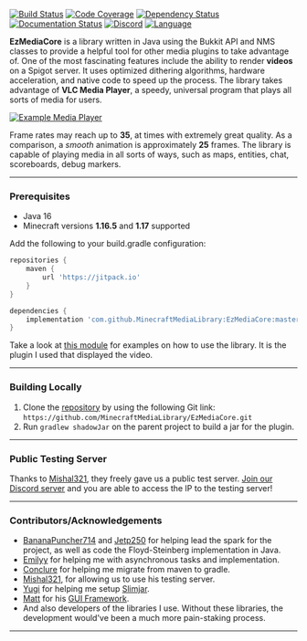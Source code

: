 [![Build Status](https://img.shields.io/circleci/build/github/MinecraftMediaLibrary/EzMediaCore?style=for-the-badge)](https://app.circleci.com/pipelines/github/MinecraftMediaLibrary/EzMediaCore) [![Code Coverage](https://img.shields.io/codefactor/grade/github/MinecraftMediaLibrary/EzMediaCore?style=for-the-badge)](https://www.codefactor.io/repository/github/minecraftmedialibrary/ezmediacore) [![Dependency Status](https://img.shields.io/librariesio/github/MinecraftMediaLibrary/EzMediaCore?style=for-the-badge)](https://libraries.io/github/MinecraftMediaLibrary/EzMediaCore) [![Documentation Status](https://img.shields.io/readthedocs/minecraftmedialibrary-wiki/latest?style=for-the-badge)](https://minecraftmedialibrary-wiki.readthedocs.io/en/latest/) [![Discord](https://img.shields.io/discord/817501569108017223?style=for-the-badge)](https://discord.gg/qVhhbCWQQV) [![Language](https://img.shields.io/badge/Made%20with-Java-1f425f.svg?style=for-the-badge)](https://www.java.com/en/)

**EzMediaCore** is a library written in Java using the Bukkit API and NMS classes to provide a
helpful tool for other media plugins to take advantage of. One of the most fascinating features
include the ability to render **videos** on a Spigot server. It uses optimized dithering algorithms,
hardware acceleration, and native code to speed up the process. The library takes advantage of
**VLC Media Player**, a speedy, universal program that plays all sorts of media for users.

[![Example Media Player](https://res.cloudinary.com/marcomontalbano/image/upload/v1628561191/video_to_markdown/images/youtube--CtlHGgGXHvs-c05b58ac6eb4c4700831b2b3070cd403.jpg)](https://www.youtube.com/watch?v=CtlHGgGXHvs "Example Media Player")

Frame rates may reach up to **35**, at times with extremely great quality. As a comparison, a
*smooth* animation is approximately **25** frames. The library is capable of playing media in all
sorts of ways, such as maps, entities, chat, scoreboards, debug markers.

---

### Prerequisites

- Java 16
- Minecraft versions **1.16.5** and **1.17** supported

Add the following to your build.gradle configuration:

```groovy  
repositories {  
    maven {  
        url 'https://jitpack.io'  
    }  
}  
```  

```groovy  
dependencies {  
    implementation 'com.github.MinecraftMediaLibrary:EzMediaCore:master-SNAPSHOT'  
}  
```

Take a look
at [this module](https://github.com/MinecraftMediaLibrary/EzMediaCore/tree/master/deluxemediaplugin)
for examples on how to use the library. It is the plugin I used that displayed the video.

---

### Building Locally

1) Clone the [repository](https://github.com/MinecraftMediaLibrary/EzMediaCore) by using the
   following Git link: `https://github.com/MinecraftMediaLibrary/EzMediaCore.git`
2) Run `gradlew shadowJar` on the parent project to build a jar for the plugin.

---

### Public Testing Server

Thanks to [Mishal321](https://github.com/mishal321), they freely gave us a public test server.
[Join our Discord server](https://discord.gg/qVhhbCWQQV) and you are able to access the IP to the
testing server!

---

### Contributors/Acknowledgements

- [BananaPuncher714](https://github.com/BananaPuncher714)
  and [Jetp250](https://github.com/jetp250) for helping lead the spark for the project, as well as
  code the Floyd-Steinberg implementation in Java.
- [Emilyy](https://github.com/emilyy-dev) for helping me with asynchronous tasks and implementation.
- [Conclure](https://github.com/Conclure) for helping me migrate from maven to gradle.
- [Mishal321](https://github.com/mishal321), for allowing us to use his testing server.
- [Yugi](https://github.com/Vshnv) for helping me
  setup [Slimjar](https://github.com/SlimJar/slimjar).
- [Matt](https://github.com/ipsk) for
  his [GUI Framework](https://github.com/TriumphTeam/gui/tree/development).
- And also developers of the libraries I use. Without these libraries, the development would've been
  a much more pain-staking process.

---
